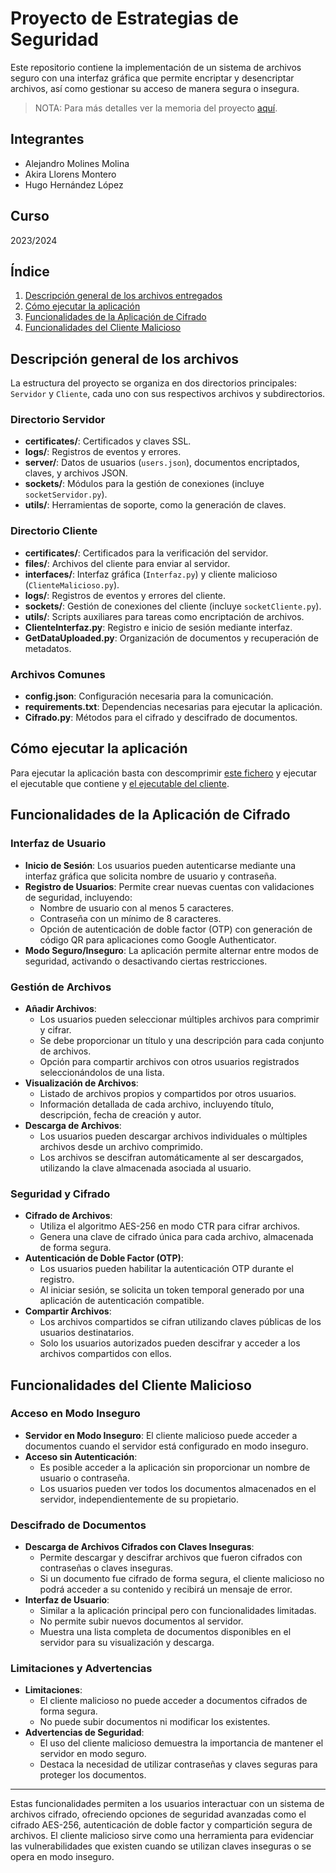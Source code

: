 # Proyecto de Estrategias de Seguridad

Este repositorio contiene la implementación de un sistema de archivos seguro con una interfaz gráfica que permite encriptar y desencriptar archivos, así como gestionar su acceso de manera segura o insegura.

> NOTA: Para más detalles ver la memoria del proyecto [aquí](ES-Practica3.pdf).

## Integrantes
- Alejandro Molines Molina
- Akira Llorens Montero
- Hugo Hernández López

## Curso
2023/2024

## Índice
1. [Descripción general de los archivos entregados](#descripción-general-de-los-archivos)
2. [Cómo ejecutar la aplicación](#cómo-ejecutar-la-aplicación)
3. [Funcionalidades de la Aplicación de Cifrado](#funcionalidades-de-la-aplicación-de-cifrado)
4. [Funcionalidades del Cliente Malicioso](#funcionalidades-del-cliente-malicioso)

## Descripción general de los archivos

La estructura del proyecto se organiza en dos directorios principales: `Servidor` y `Cliente`, cada uno con sus respectivos archivos y subdirectorios.

### Directorio Servidor
- **certificates/**: Certificados y claves SSL.
- **logs/**: Registros de eventos y errores.
- **server/**: Datos de usuarios (`users.json`), documentos encriptados, claves, y archivos JSON.
- **sockets/**: Módulos para la gestión de conexiones (incluye `socketServidor.py`).
- **utils/**: Herramientas de soporte, como la generación de claves.

### Directorio Cliente
- **certificates/**: Certificados para la verificación del servidor.
- **files/**: Archivos del cliente para enviar al servidor.
- **interfaces/**: Interfaz gráfica (`Interfaz.py`) y cliente malicioso (`ClienteMalicioso.py`).
- **logs/**: Registros de eventos y errores del cliente.
- **sockets/**: Gestión de conexiones del cliente (incluye `socketCliente.py`).
- **utils/**: Scripts auxiliares para tareas como encriptación de archivos.
- **ClienteInterfaz.py**: Registro e inicio de sesión mediante interfaz.
- **GetDataUploaded.py**: Organización de documentos y recuperación de metadatos.

### Archivos Comunes
- **config.json**: Configuración necesaria para la comunicación.
- **requirements.txt**: Dependencias necesarias para ejecutar la aplicación.
- **Cifrado.py**: Métodos para el cifrado y descifrado de documentos.

## Cómo ejecutar la aplicación

Para ejecutar la aplicación basta con descomprimir [este fichero](ejecutables/Servidor.zip) y ejecutar el ejecutable que contiene y [el ejecutable del cliente](ejecutables/ClienteInterfaz.exe).

## Funcionalidades de la Aplicación de Cifrado

### Interfaz de Usuario
- **Inicio de Sesión**: Los usuarios pueden autenticarse mediante una interfaz gráfica que solicita nombre de usuario y contraseña.
- **Registro de Usuarios**: Permite crear nuevas cuentas con validaciones de seguridad, incluyendo:
  - Nombre de usuario con al menos 5 caracteres.
  - Contraseña con un mínimo de 8 caracteres.
  - Opción de autenticación de doble factor (OTP) con generación de código QR para aplicaciones como Google Authenticator.
- **Modo Seguro/Inseguro**: La aplicación permite alternar entre modos de seguridad, activando o desactivando ciertas restricciones.

### Gestión de Archivos
- **Añadir Archivos**:
  - Los usuarios pueden seleccionar múltiples archivos para comprimir y cifrar.
  - Se debe proporcionar un título y una descripción para cada conjunto de archivos.
  - Opción para compartir archivos con otros usuarios registrados seleccionándolos de una lista.
- **Visualización de Archivos**:
  - Listado de archivos propios y compartidos por otros usuarios.
  - Información detallada de cada archivo, incluyendo título, descripción, fecha de creación y autor.
- **Descarga de Archivos**:
  - Los usuarios pueden descargar archivos individuales o múltiples archivos desde un archivo comprimido.
  - Los archivos se descifran automáticamente al ser descargados, utilizando la clave almacenada asociada al usuario.

### Seguridad y Cifrado
- **Cifrado de Archivos**:
  - Utiliza el algoritmo AES-256 en modo CTR para cifrar archivos.
  - Genera una clave de cifrado única para cada archivo, almacenada de forma segura.
- **Autenticación de Doble Factor (OTP)**:
  - Los usuarios pueden habilitar la autenticación OTP durante el registro.
  - Al iniciar sesión, se solicita un token temporal generado por una aplicación de autenticación compatible.
- **Compartir Archivos**:
  - Los archivos compartidos se cifran utilizando claves públicas de los usuarios destinatarios.
  - Solo los usuarios autorizados pueden descifrar y acceder a los archivos compartidos con ellos.

## Funcionalidades del Cliente Malicioso

### Acceso en Modo Inseguro
- **Servidor en Modo Inseguro**: El cliente malicioso puede acceder a documentos cuando el servidor está configurado en modo inseguro.
- **Acceso sin Autenticación**:
  - Es posible acceder a la aplicación sin proporcionar un nombre de usuario o contraseña.
  - Los usuarios pueden ver todos los documentos almacenados en el servidor, independientemente de su propietario.

### Descifrado de Documentos
- **Descarga de Archivos Cifrados con Claves Inseguras**:
  - Permite descargar y descifrar archivos que fueron cifrados con contraseñas o claves inseguras.
  - Si un documento fue cifrado de forma segura, el cliente malicioso no podrá acceder a su contenido y recibirá un mensaje de error.
- **Interfaz de Usuario**:
  - Similar a la aplicación principal pero con funcionalidades limitadas.
  - No permite subir nuevos documentos al servidor.
  - Muestra una lista completa de documentos disponibles en el servidor para su visualización y descarga.

### Limitaciones y Advertencias
- **Limitaciones**:
  - El cliente malicioso no puede acceder a documentos cifrados de forma segura.
  - No puede subir documentos ni modificar los existentes.
- **Advertencias de Seguridad**:
  - El uso del cliente malicioso demuestra la importancia de mantener el servidor en modo seguro.
  - Destaca la necesidad de utilizar contraseñas y claves seguras para proteger los documentos.

---

Estas funcionalidades permiten a los usuarios interactuar con un sistema de archivos cifrado, ofreciendo opciones de seguridad avanzadas como el cifrado AES-256, autenticación de doble factor y compartición segura de archivos. El cliente malicioso sirve como una herramienta para evidenciar las vulnerabilidades que existen cuando se utilizan claves inseguras o se opera en modo inseguro.



